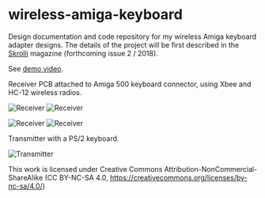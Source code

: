 # wireless-amiga-keyboard
Design documentation and code repository for my wireless Amiga keyboard adapter designs. The details of the project will be first described in the [Skrolli](https://www.skrolli.fi/en/) magazine (forthcoming issue 2 / 2018). 

See [demo video](https://youtu.be/kAuzQ2jPxQk). 

Receiver PCB attached to Amiga 500 keyboard connector, using Xbee and HC-12 wireless radios.

![Receiver](https://github.com/t33bu/wireless-amiga-keyboard/blob/master/receiver/receiver_xbee.png)
![Receiver](https://github.com/t33bu/wireless-amiga-keyboard/blob/master/receiver/receiver_xbee_2.jpg)

![Receiver](https://github.com/t33bu/wireless-amiga-keyboard/blob/master/receiver/receiver_hc12.jpg)
![Receiver](https://github.com/t33bu/wireless-amiga-keyboard/blob/master/receiver/receiver_hc12_2.jpg)

Transmitter with a PS/2 keyboard.

![Transmitter](https://github.com/t33bu/wireless-amiga-keyboard/blob/master/transmitter/transmitter_ps2.png)

This work is licensed under Creative Commons Attribution-NonCommercial-ShareAlike (CC BY-NC-SA 4.0, https://creativecommons.org/licenses/by-nc-sa/4.0/)
